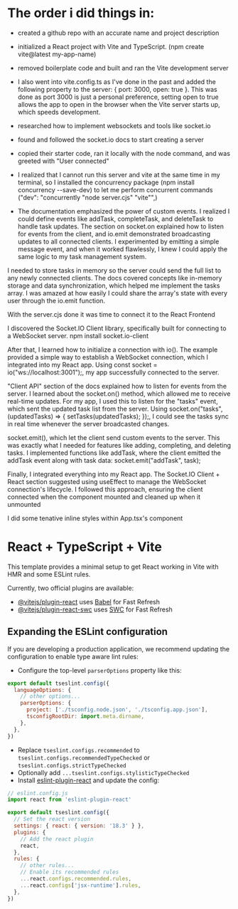 # The order i did things in:

- created a github repo with an accurate name and project description

- initialized a React project with Vite and TypeScript. (npm create vite@latest my-app-name)

- removed boilerplate code and built and ran the Vite development server

- I also went into vite.config.ts as I've done in the past and added the following property to the server: { port: 3000, open: true }. This was done as port 3000 is just a personal preference, setting open to true allows the app to open in the browser when the Vite server starts up, which speeds development.

- researched how to implement websockets and tools like socket.io

- found and followed the socket.io docs to start creating a server

- copied their starter code, ran it locally with the node command, and was greeted with "User connected"

- I realized that I cannot run this server and vite at the same time in my terminal, so I installed the concurrency package (npm install concurrency --save-dev) to let me perform concurrent commands ("dev": "concurrently \"node server.cjs\" \"vite\"",)

- The documentation emphasized the power of custom events. I realized I could define events like addTask, completeTask, and deleteTask to handle task updates. The section on socket.on explained how to listen for events from the client, and io.emit demonstrated broadcasting updates to all connected clients. I experimented by emitting a simple message event, and when it worked flawlessly, I knew I could apply the same logic to my task management system.

I needed to store tasks in memory so the server could send the full list to any newly connected clients. The docs covered concepts like in-memory storage and data synchronization, which helped me implement the tasks array. I was amazed at how easily I could share the array's state with every user through the io.emit function.

With the server.cjs done it was time to connect it to the React Frontend

I discovered the Socket.IO Client library, specifically built for connecting to a WebSocket server. npm install socket.io-client

After that, I learned how to initialize a connection with io(). The example provided a simple way to establish a WebSocket connection, which I integrated into my React app. Using const socket = io("ws://localhost:3001");, my app successfully connected to the server.

"Client API" section of the docs explained how to listen for events from the server. I learned about the socket.on() method, which allowed me to receive real-time updates. For my app, I used this to listen for the "tasks" event, which sent the updated task list from the server. Using socket.on("tasks", (updatedTasks) => { setTasks(updatedTasks); });, I could see the tasks sync in real time whenever the server broadcasted changes.

socket.emit(), which let the client send custom events to the server. This was exactly what I needed for features like adding, completing, and deleting tasks. I implemented functions like addTask, where the client emitted the addTask event along with task data: socket.emit("addTask", task);

Finally, I integrated everything into my React app. The Socket.IO Client + React section suggested using useEffect to manage the WebSocket connection's lifecycle. I followed this approach, ensuring the client connected when the component mounted and cleaned up when it unmounted

I did some tenative inline styles within App.tsx's component




# React + TypeScript + Vite

This template provides a minimal setup to get React working in Vite with HMR and some ESLint rules.

Currently, two official plugins are available:

- [@vitejs/plugin-react](https://github.com/vitejs/vite-plugin-react/blob/main/packages/plugin-react/README.md) uses [Babel](https://babeljs.io/) for Fast Refresh
- [@vitejs/plugin-react-swc](https://github.com/vitejs/vite-plugin-react-swc) uses [SWC](https://swc.rs/) for Fast Refresh

## Expanding the ESLint configuration

If you are developing a production application, we recommend updating the configuration to enable type aware lint rules:

- Configure the top-level `parserOptions` property like this:

```js
export default tseslint.config({
  languageOptions: {
    // other options...
    parserOptions: {
      project: ['./tsconfig.node.json', './tsconfig.app.json'],
      tsconfigRootDir: import.meta.dirname,
    },
  },
})
```

- Replace `tseslint.configs.recommended` to `tseslint.configs.recommendedTypeChecked` or `tseslint.configs.strictTypeChecked`
- Optionally add `...tseslint.configs.stylisticTypeChecked`
- Install [eslint-plugin-react](https://github.com/jsx-eslint/eslint-plugin-react) and update the config:

```js
// eslint.config.js
import react from 'eslint-plugin-react'

export default tseslint.config({
  // Set the react version
  settings: { react: { version: '18.3' } },
  plugins: {
    // Add the react plugin
    react,
  },
  rules: {
    // other rules...
    // Enable its recommended rules
    ...react.configs.recommended.rules,
    ...react.configs['jsx-runtime'].rules,
  },
})
```
